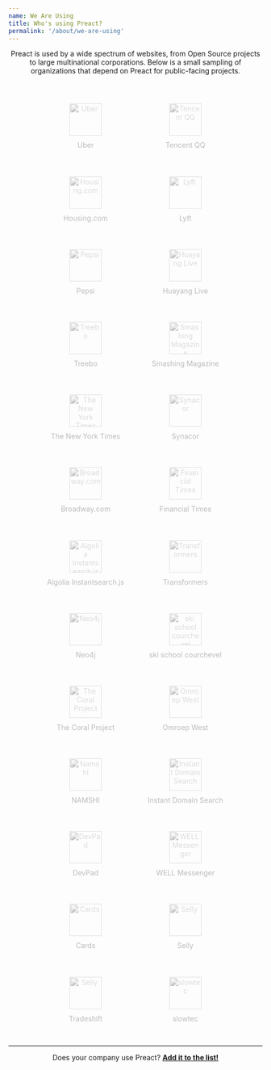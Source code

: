 ```yaml
---
name: We Are Using
title: Who's using Preact?
permalink: '/about/we-are-using'
---
```


<style>
    .we-are-using {
        text-align: center;
        padding: 10px !important;
        margin: auto !important;
    }
    .we-are-using li {
        display: inline-block;
        list-style: none;
        vertical-align: top;
    }
    .we-are-using a {
        display: block;
        padding: 30px 10px 15px;
        margin: 0 0 .3em;
        border: 2px solid rgba(0,0,0,0);
        background: rgba(0,0,0,0);
        border-radius: 3px;
        min-width: 170px;
        max-width: 210px;
        text-decoration: none;
        color: #BBB;
        transition: all 250ms ease;
    }
    .we-are-using a:hover {
        background-color: rgba(0,0,0,.01);
        border-color: rgba(0,0,0,.03);
        color: #555;
    }
    .we-are-using img {
        height: 64px;
        display: block;
        margin: 0 auto 10px;
        opacity: .5;
        filter: grayscale(1);
        transition: all 250ms ease;
    }
    .we-are-using a:hover img {
        filter: none;
        opacity: 1;
    }
</style>


<p align="center">
    Preact is used by a wide spectrum of websites, from Open Source projects to large multinational corporations.
    Below is a small sampling of organizations that depend on Preact for public-facing projects.
</p>

<!-- Preact is used by a wide spectrum of websites, from Open Source projects to large multinational corporations. Below is a small sampling of organizations that depend on Preact for public-facing projects: -->


<ul class="we-are-using">
    <li>
        <a href="//uber.com" target="_blank">
            <img src="/assets/we-are-using/uber.png" alt="Uber">
            Uber
        </a>
    </li>
    <li>
        <a href="//im.qq.com/" target="_blank">
            <img src="/assets/we-are-using/qq.png" alt="Tencent QQ">
            Tencent QQ
        </a>
    </li>
    <li>
        <a href="//housing.com" target="_blank">
            <img src="/assets/we-are-using/housing.png" alt="Housing.com">
            Housing.com
        </a>
    </li>
    <li>
        <a href="//lyft.com" target="_blank">
            <img src="/assets/we-are-using/lyft.svg" alt="Lyft">
            Lyft
        </a>
    </li>
    <li>
        <a href="//pepsi.com/" target="_blank">
            <img src="/assets/we-are-using/pepsi.png" alt="Pepsi">
            Pepsi
        </a>
    </li>
    <li>
        <a href="//huayang.qq.com/" target="_blank">
            <img src="/assets/we-are-using/huayang.png" alt="Huayang Live">
            Huayang Live
        </a>
    </li>
    <li>
        <a href="//www.treebo.com" target="_blank">
            <img src="/assets/we-are-using/treebo.svg" alt="Treebo">
            Treebo
        </a>
    </li>
    <li>
        <a href="//next.smashingmagazine.com" target="_blank">
            <img src="/assets/we-are-using/smashingmagazine.png" alt="Smashing Magazine">
            Smashing Magazine
        </a>
    </li>
    <li>
        <a href="//nytimes.com" target="_blank">
            <img src="/assets/we-are-using/nytimes.png" alt="The New York Times">
            The New York Times
        </a>
    </li>
    <li>
        <a href="//www.synacor.com" target="_blank">
            <img src="/assets/we-are-using/synacor.png" alt="Synacor">
            Synacor
        </a>
    </li>
    <li>
        <a href="//broadway.com" target="_blank">
            <img src="/assets/we-are-using/broadway.png" alt="Broadway.com">
            Broadway.com
        </a>
    </li>
    <li>
        <a href="//ft.com" target="_blank">
            <img src="/assets/we-are-using/financial-times.png" alt="Financial Times">
            Financial Times
        </a>
    </li>
    <li>
        <a href="//community.algolia.com/instantsearch.js/v2/" target="_blank">
            <img src="/assets/we-are-using/algolia.png" alt="Algolia Instantsearch.js">
            Algolia Instantsearch.js
        </a>
    </li>
    <li>
        <a href="http://www.transformersmovie.com" target="_blank">
            <img src="/assets/we-are-using/transformers.png" alt="Transformers">
            Transformers
        </a>
    </li>
    <li>
        <a href="//neo4j.com/" target="_blank">
            <img src="/assets/we-are-using/neo4j.png" alt="Neo4j">
            Neo4j
        </a>
    </li>
    <li>
        <a href="//skiscool.com/" target="_blank" title="ski school courchevel">
            <img src="/assets/we-are-using/skiscool.svg" alt="ski school courchevel">
            ski school courchevel
        </a>
    </li>
    <li>
        <a href="//coralproject.net" target="_blank">
            <img src="/assets/we-are-using/thecoralproject.png" alt="The Coral Project">
            The Coral Project
        </a>
    </li>
    <li>
        <a href="//m.omroepwest.nl" target="_blank">
            <img src="/assets/we-are-using/omroepwest.svg" alt="Omroep West">
            Omroep West
        </a>
    </li>
    <li>
        <a href="//en-ae.namshi.com" target="_blank">
            <img src="/assets/we-are-using/namshi.png" alt="Namshi">
            NAMSHI
        </a>
    </li>
    <li>
        <a href="//instantdomainsearch.com" target="_blank">
            <img src="/assets/we-are-using/instantdomainsearch.svg" alt="Instant Domain Search">
            Instant Domain Search
        </a>
    </li>
    <li>
        <a href="//devpad.io" target="_blank">
            <img src="/assets/we-are-using/devpad.png" alt="DevPad">
            DevPad
        </a>
    </li>
    <li>
        <a href="//wellapp.com" target="_blank">
            <img src="/assets/we-are-using/wellapp.png" alt="WELL Messenger">
            WELL Messenger
        </a>
    </li>
    <li>
        <a href="//try.cards" target="_blank">
            <img src="/assets/we-are-using/cards.png" alt="Cards">
            Cards
        </a>
    </li>
    <li>
        <a href="//selly.gg" target="_blank">
            <img src="/assets/we-are-using/selly.png" alt="Selly">
            Selly
        </a>
    </li>
    <li>
        <a href="//tradeshift.com" target="_blank">
            <img src="/assets/we-are-using/tradeshift.png" alt="Selly">
            Tradeshift
        </a>
    </li>
    <li>
        <a href="//slowtec.de" target="_blank">
            <img src="/assets/we-are-using/slowtec.svg" alt="slowtec">
            slowtec
        </a>
    </li>
</ul>


---


<p align="center">
    Does your company use Preact?
    <a href="https://github.com/developit/preact-www/blob/master/content/about/we-are-using.md" target="_blank"><strong>Add it to the list!</strong></a>
</p>
